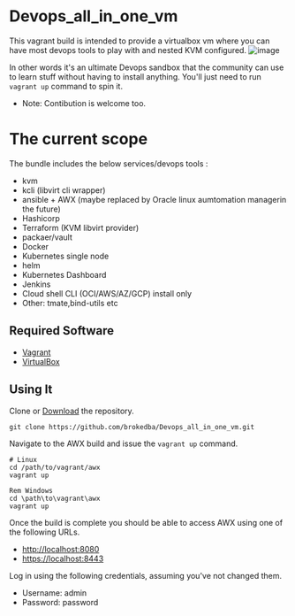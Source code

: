 # Devops_all_in_one_vm
This vagrant build is intended to provide a virtualbox vm where you can have most devops tools to play with and nested KVM configured.
![image](https://user-images.githubusercontent.com/29458929/133898614-ab96bba8-21e1-4f04-9b78-42f0242b71ec.png)

 
In other words it's an ultimate Devops sandbox that the community can use to learn stuff without having to install anything. You'll just need to run `vagrant up` command to spin it.
- Note: Contibution is welcome too.
 


# The current scope 
 The bundle includes the below services/devops tools :
- kvm
- kcli (libvirt cli wrapper)
- ansible + AWX (maybe replaced by Oracle linux aumtomation managerin the future)
- Hashicorp
- Terraform (KVM libvirt provider)
- packaer/vault
- Docker
- Kubernetes single node
- helm
- Kubernetes Dashboard
- Jenkins
- Cloud shell CLI (OCI/AWS/AZ/GCP) install only
- Other: tmate,bind-utils etc


## Required Software

* [Vagrant](https://www.vagrantup.com/downloads.html)
* [VirtualBox](https://www.virtualbox.org/wiki/Downloads)

## Using It

Clone or [Download](https://github.com/brokedba/devops_all_in_one/archive/master.zip) the repository.

```
git clone https://github.com/brokedba/Devops_all_in_one_vm.git
```

Navigate to the AWX build and issue the `vagrant up` command.

```
# Linux
cd /path/to/vagrant/awx
vagrant up

Rem Windows
cd \path\to\vagrant\awx
vagrant up
```

Once the build is complete you should be able to access AWX using one of the following URLs.

* [http://localhost:8080](http://localhost:8080)
* [https://localhost:8443](https://localhost:8443)

Log in using the following credentials, assuming you've not changed them.

* Username: admin
* Password: password

